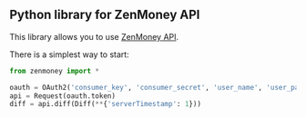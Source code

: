 ## Python library for ZenMoney API
This library allows you to use [ZenMoney API](https://github.com/zenmoney/ZenPlugins/wiki/ZenMoney-API).

There is a simplest way to start:

```python
from zenmoney import *

oauth = OAuth2('consumer_key', 'consumer_secret', 'user_name', 'user_pass')
api = Request(oauth.token)
diff = api.diff(Diff(**{'serverTimestamp': 1}))
```
